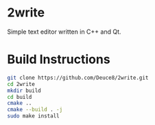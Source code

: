 # 2write
Simple text editor written in C++ and Qt.

# Build Instructions

```bash
git clone https://github.com/Deuce8/2write.git
cd 2write
mkdir build
cd build
cmake ..
cmake --build . -j
sudo make install
```